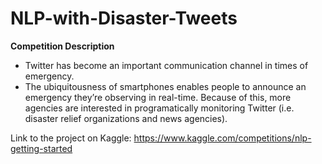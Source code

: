 # NLP-with-Disaster-Tweets

**Competition Description**
* Twitter has become an important communication channel in times of emergency.
* The ubiquitousness of smartphones enables people to announce an emergency they’re observing in real-time. Because of this, more agencies are interested in programatically monitoring Twitter (i.e. disaster relief organizations and news agencies).

Link to the project on Kaggle: https://www.kaggle.com/competitions/nlp-getting-started
